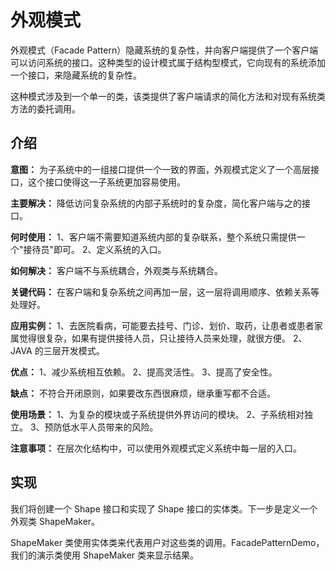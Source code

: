 # 外观模式
外观模式（Facade Pattern）隐藏系统的复杂性，并向客户端提供了一个客户端可以访问系统的接口。这种类型的设计模式属于结构型模式，它向现有的系统添加一个接口，来隐藏系统的复杂性。

这种模式涉及到一个单一的类，该类提供了客户端请求的简化方法和对现有系统类方法的委托调用。

## 介绍
__意图：__ 为子系统中的一组接口提供一个一致的界面，外观模式定义了一个高层接口，这个接口使得这一子系统更加容易使用。

__主要解决：__ 降低访问复杂系统的内部子系统时的复杂度，简化客户端与之的接口。

__何时使用：__  1、客户端不需要知道系统内部的复杂联系，整个系统只需提供一个"接待员"即可。 2、定义系统的入口。

__如何解决：__ 客户端不与系统耦合，外观类与系统耦合。

__关键代码：__ 在客户端和复杂系统之间再加一层，这一层将调用顺序、依赖关系等处理好。

__应用实例：__  1、去医院看病，可能要去挂号、门诊、划价、取药，让患者或患者家属觉得很复杂，如果有提供接待人员，只让接待人员来处理，就很方便。 2、JAVA 的三层开发模式。

__优点：__ 1、减少系统相互依赖。 2、提高灵活性。 3、提高了安全性。

__缺点：__ 不符合开闭原则，如果要改东西很麻烦，继承重写都不合适。

__使用场景：__ 1、为复杂的模块或子系统提供外界访问的模块。 2、子系统相对独立。 3、预防低水平人员带来的风险。

__注意事项：__ 在层次化结构中，可以使用外观模式定义系统中每一层的入口。

## 实现
我们将创建一个 Shape 接口和实现了 Shape 接口的实体类。下一步是定义一个外观类 ShapeMaker。

ShapeMaker 类使用实体类来代表用户对这些类的调用。FacadePatternDemo，我们的演示类使用 ShapeMaker 类来显示结果。